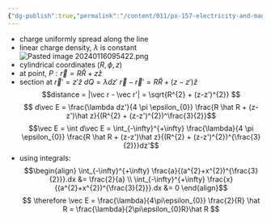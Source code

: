 ```yaml
---
{"dg-publish":true,"permalink":"/content/011/px-157-electricity-and-magnetism/px-157-b-electric-fields/i-field/px-157-b2b-electric-field-from-an-infinite-line-of-charge/","noteIcon":"1","created":"2025-08-27T13:14:00.279+01:00","updated":"2024-11-26T20:07:15.000+00:00"}
---
```


- charge uniformly spread along the line
- linear charge density, $\lambda$ is constant
![Pasted image 20240116095422.png](/img/user/pics/Pasted%20image%2020240116095422.png)
- cylindrical coordinates $(R, \phi, z)$
- at point, $P: \vec r = R \hat R + z \hat z$
- section at $\vec r' = z' \hat z$
	$dQ = \lambda dz'$
	$\vec r - \vec r' = R \hat R + (z-z')\hat z$
$$distance = |\vec r - \vec r'| = \sqrt{R^{2} + (z-z')^{2}}
$$ 
$$
	d\vec E = \frac{\lambda dz'}{4 \pi \epsilon_{0}} \frac{R \hat R + (z-z')\hat z}{(R^{2} + (z-z')^{2})^\frac{3}{2}}$$
	$$\vec E = \int d\vec E = \int_{-\infty}^{+\infty} \frac{\lambda}{4 \pi \epsilon_{0}} \frac{R \hat R + (z-z')\hat z}{(R^{2} + (z-z')^{2})^{\frac{3}{2}}}dz'$$
- using integrals:
$$\begin{align}
\int_{-\infty}^{+\infty} \frac{a}{(a^{2}+x^{2})^{\frac{3}{2}}}.dx &= \frac{2}{a} \\
\int_{-\infty}^{+\infty} \frac{x}{(a^{2}+x^{2})^{\frac{3}{2}}}.dx &= 0
\end{align}$$
$$
\therefore \vec E = \frac{\lambda}{4\pi\epsilon_{0}} \frac{2}{R} \hat R = \frac{\lambda}{2\pi\epsilon_{0}R}\hat R
$$
